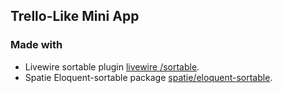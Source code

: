 ## Trello-Like Mini App

### Made with 

- Livewire sortable plugin [livewire /sortable](https://github.com/livewire/sortable).
- Spatie Eloquent-sortable package [spatie/eloquent-sortable](https://github.com/spatie/eloquent-sortable).


